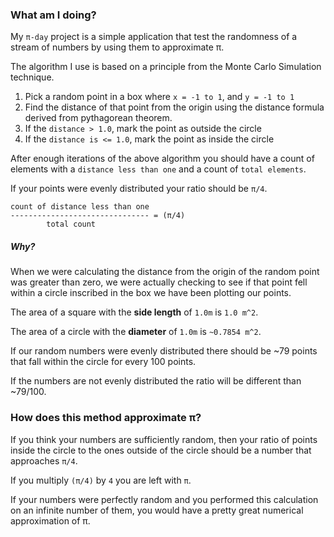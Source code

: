 ### What am I doing?

My `π-day` project is a simple application that test the randomness of a stream of numbers by using them to approximate π.

The algorithm I use is based on a principle from the Monte Carlo Simulation technique.

1. Pick a random point in a box where `x = -1 to 1`, and `y = -1 to 1`
2. Find the distance of that point from the origin using the distance formula derived from pythagorean theorem.
3. If the `distance > 1.0`, mark the point as outside the circle
4. If the `distance is <= 1.0`, mark the point as inside the circle

After enough iterations of the above algorithm you should have a count of elements with a `distance less than one` and a count of `total elements`.  

If your points were evenly distributed your ratio should be `π/4`.

```
count of distance less than one
------------------------------- = (π/4)
        total count
```

##### Why?  

When we were calculating the distance from the origin of the random point was greater than zero, we were actually checking to see if that point fell within a circle inscribed in the box we have been plotting our points.

The area of a square with the **side length** of `1.0m` is `1.0 m^2`.

The area of a circle with the **diameter** of `1.0m` is `~0.7854 m^2`.

If our random numbers were evenly distributed there should be ~79 points that fall within the circle for every 100 points.  

If the numbers are not evenly distributed the ratio will be different than ~79/100.

### How does this method approximate π?

If you think your numbers are sufficiently random, then your ratio of points inside the circle to the ones outside of the circle should be a number that approaches `π/4`.  

If you multiply `(π/4)` by `4` you are left with `π`.

If your numbers were perfectly random and you performed this calculation on an infinite number of them, you would have a pretty great numerical approximation of π.
